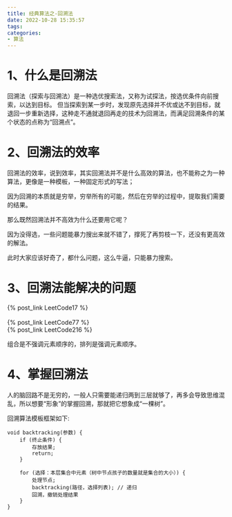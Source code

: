 ```yaml
---
title: 经典算法之-回溯法
date: 2022-10-28 15:35:57
tags: 
categories:
- 算法
---
```


# 1、什么是回溯法
回溯法（探索与回溯法）是一种选优搜索法，又称为试探法，按选优条件向前搜索，以达到目标。 但当探索到某一步时，发现原先选择并不优或达不到目标，就退回一步重新选择，这种走不通就退回再走的技术为回溯法，而满足回溯条件的某个状态的点称为“回溯点”。

<!--more-->

# 2、回溯法的效率
回溯法的效率，说到效率，其实回溯法并不是什么高效的算法，也不能称之为一种算法，更像是一种模板，一种固定形式的写法；

因为回溯的本质就是穷举，穷举所有的可能，然后在穷举的过程中，提取我们需要的结果。

那么既然回溯法并不高效为什么还要用它呢？

因为没得选，一些问题能暴力搜出来就不错了，撑死了再剪枝一下，还没有更高效的解法。

此时大家应该好奇了，都什么问题，这么牛逼，只能暴力搜索。

# 3、回溯法能解决的问题
{% post_link LeetCode17 %}  
<br>
{% post_link LeetCode77 %}
<br>
{% post_link LeetCode216 %}
<br>

组合是不强调元素顺序的，排列是强调元素顺序。

# 4、掌握回溯法
人的脑回路不是无穷的，一般人只需要能递归两到三层就够了，再多会导致思维混乱，所以想要“形象”的掌握回溯，那就把它想象成“一棵树”。

回溯算法模板框架如下:
```
void backtracking(参数) {
    if (终止条件) {
        存放结果;
        return;
    }

    for (选择：本层集合中元素（树中节点孩子的数量就是集合的大小）) {
        处理节点;
        backtracking(路径，选择列表); // 递归
        回溯，撤销处理结果
    }
}
```